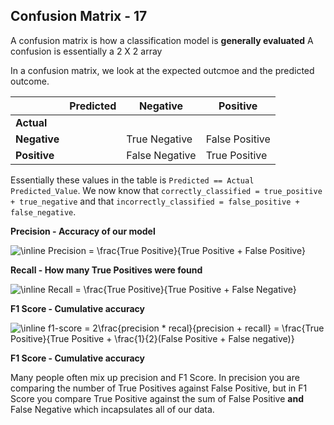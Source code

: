 ## Confusion Matrix - 17

A confusion matrix is how a classification model is **generally evaluated**
A confusion is essentially a 2 X 2 array

In a confusion matrix, we look at the expected outcmoe and the predicted outcome.

|              | Predicted | Negative       | Positive       |
| ------------ | --------- | -------------- | -------------- |
| **Actual**   |           |                |                |
| **Negative** |           | True Negative  | False Positive |
| **Positive** |           | False Negative | True Positive  |

Essentially these values in the table is `Predicted == Actual` `Predicted_Value`.
We now know that `correctly_classified = true_positive + true_negative` and that `incorrectly_classified = false_positive + false_negative`.

**Precision - Accuracy of our model**

<img src="https://latex.codecogs.com/svg.image?\inline&space;Precision&space;=&space;\frac{True&space;Positive}{True&space;Positive&space;&plus;&space;False&space;Positive}" title="\inline Precision = \frac{True Positive}{True Positive + False Positive}" />

**Recall - How many True Positives were found**

<img src="https://latex.codecogs.com/svg.image?\inline&space;Recall&space;=&space;\frac{True&space;Positive}{True&space;Positive&space;&plus;&space;False&space;Negative}" title="\inline Recall = \frac{True Positive}{True Positive + False Negative}" />

**F1 Score - Cumulative accuracy**

<img src="https://latex.codecogs.com/svg.image?\inline&space;f1-score&space;=&space;2\frac{precision&space;*&space;recal}{precision&space;&plus;&space;recall}&space;=&space;\frac{True&space;Positive}{True&space;Positive&space;&plus;&space;\frac{1}{2}(False&space;Positive&space;&plus;&space;False&space;negative)}" title="\inline f1-score = 2\frac{precision * recal}{precision + recall} = \frac{True Positive}{True Positive + \frac{1}{2}(False Positive + False negative)}" />

**F1 Score - Cumulative accuracy**

Many people often mix up precision and F1 Score. In precision you are comparing the number of True Positives against False Positive, but in F1 Score
you compare True Positive against the sum of False Positive **and** False Negative which incapsulates all of our data.

